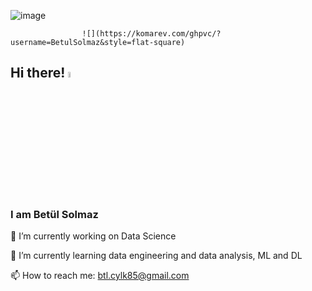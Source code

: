 ![image](https://github.com/BetulSolmaz/BetulSolmaz/assets/148537845/d96822b6-98a7-4397-a4b9-f1730a302f4b)

                    ![](https://komarev.com/ghpvc/?username=BetulSolmaz&style=flat-square)
## Hi there! <a href="https://www.gautamkrishnar.com/"><img src="https://media.giphy.com/media/hvRJCLFzcasrR4ia7z/giphy.gif" width="5%"></a>
### I am Betül Solmaz
🔭 I’m currently working on Data Science 

🌱 I’m currently learning data engineering and data analysis, ML and DL

📫 How to reach me: btl.cylk85@gmail.com
<!--
**BetulSolmaz/BetulSolmaz** is a ✨ _special_ ✨ repository because its `README.md` (this file) appears on your GitHub profile.

Here are some ideas to get you started:

 🔭 I’m currently working on ...
- 🌱 I’m currently learning ...
- 👯 I’m looking to collaborate on ...
- 🤔 I’m looking for help with ...
- 💬 Ask me about ...
- 📫 How to reach me: ...
- 😄 Pronouns: ...
- ⚡ Fun fact: ...
-->

